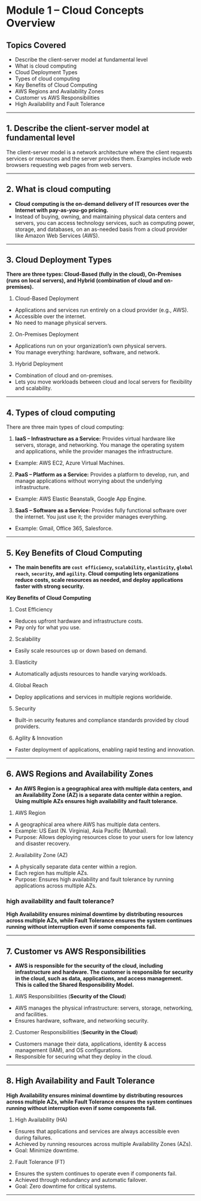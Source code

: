 # Module 1 – Cloud Concepts Overview

## Topics Covered
- Describe the client-server model at fundamental level
- What is cloud computing
- Cloud Deployment Types
- Types of cloud computing
- Key Benefits of Cloud Computing
- AWS Regions and Availability Zones
- Customer vs AWS Responsibilities
- High Availability and Fault Tolerance

---

## 1. Describe the client-server model at fundamental level

The client-server model is a network architecture where the client requests services or resources and the server provides them. Examples include web browsers requesting web pages from web servers.

---

## 2. What is cloud computing

- **Cloud computing is the on-demand delivery of IT resources over the Internet with pay-as-you-go pricing.**
- Instead of buying, owning, and maintaining physical data centers and servers, you can access technology services, such as computing power, storage, and databases, on an as-needed basis from a cloud provider like Amazon Web Services (AWS).

---

## 3. Cloud Deployment Types

**There are three types: Cloud-Based (fully in the cloud), On-Premises (runs on local servers), and Hybrid (combination of cloud and on-premises).**

1. Cloud-Based Deployment

- Applications and services run entirely on a cloud provider (e.g., AWS).
- Accessible over the internet.
- No need to manage physical servers.

2. On-Premises Deployment

- Applications run on your organization’s own physical servers.
- You manage everything: hardware, software, and network.

3. Hybrid Deployment

- Combination of cloud and on-premises.
- Lets you move workloads between cloud and local servers for flexibility and scalability.

---

## 4. Types of cloud computing

There are three main types of cloud computing:

1. **IaaS – Infrastructure as a Service:** Provides virtual hardware like servers, storage, and networking. You manage the operating system and applications, while the provider manages the infrastructure.

- Example: AWS EC2, Azure Virtual Machines.

2. **PaaS – Platform as a Service:** Provides a platform to develop, run, and manage applications without worrying about the underlying infrastructure.

- Example: AWS Elastic Beanstalk, Google App Engine.

3. **SaaS – Software as a Service:** Provides fully functional software over the internet. You just use it; the provider manages everything.

- Example: Gmail, Office 365, Salesforce.

---

## 5. Key Benefits of Cloud Computing

- **The main benefits are `cost efficiency`, `scalability`, `elasticity`, `global reach`, `security`, and `agility`. Cloud computing lets organizations reduce costs, scale resources as needed, and deploy applications faster with strong security.**

**Key Benefits of Cloud Computing**

1. Cost Efficiency
- Reduces upfront hardware and infrastructure costs.
- Pay only for what you use.

2. Scalability
- Easily scale resources up or down based on demand.

3. Elasticity
- Automatically adjusts resources to handle varying workloads.

4. Global Reach
- Deploy applications and services in multiple regions worldwide.

5. Security
- Built-in security features and compliance standards provided by cloud providers.

6. Agility & Innovation
- Faster deployment of applications, enabling rapid testing and innovation.

---

## 6. AWS Regions and Availability Zones

- **An AWS Region is a geographical area with multiple data centers, and an Availability Zone (AZ) is a separate data center within a region. Using multiple AZs ensures high availability and fault tolerance.**

1. AWS Region

- A geographical area where AWS has multiple data centers.
- Example: US East (N. Virginia), Asia Pacific (Mumbai).
- Purpose: Allows deploying resources close to your users for low latency and disaster recovery.

2. Availability Zone (AZ)

- A physically separate data center within a region.
- Each region has multiple AZs.
- Purpose: Ensures high availability and fault tolerance by running applications across multiple AZs.

### high availability and fault tolerance?

**High Availability ensures minimal downtime by distributing resources across multiple AZs, while Fault Tolerance ensures the system continues running without interruption even if some components fail.**

---

## 7. Customer vs AWS Responsibilities

- **AWS is responsible for the security of the cloud, including infrastructure and hardware. The customer is responsible for security in the cloud, such as data, applications, and access management. This is called the Shared Responsibility Model.**

1. AWS Responsibilities (**Security of the Cloud**)

- AWS manages the physical infrastructure: servers, storage, networking, and facilities.
- Ensures hardware, software, and networking security.

2. Customer Responsibilities (**Security in the Cloud**)

- Customers manage their data, applications, identity & access management (IAM), and OS configurations.
- Responsible for securing what they deploy in the cloud.

---

## 8. High Availability and Fault Tolerance

**High Availability ensures minimal downtime by distributing resources across multiple AZs, while Fault Tolerance ensures the system continues running without interruption even if some components fail.**

1. High Availability (HA)

- Ensures that applications and services are always accessible even during failures.
- Achieved by running resources across multiple Availability Zones (AZs).
- Goal: Minimize downtime.

2. Fault Tolerance (FT)

- Ensures the system continues to operate even if components fail.
- Achieved through redundancy and automatic failover.
- Goal: Zero downtime for critical systems.

---
